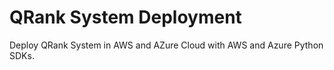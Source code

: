 # QRank System Deployment
Deploy QRank System in AWS and AZure Cloud with AWS and Azure Python SDKs.
